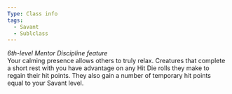```yaml
---
Type: Class info
tags:
  - Savant
  - Sublclass
---
```

_6th-level Mentor Discipline feature_  
Your calming presence allows others to truly relax. Creatures that complete a short rest with you have advantage on any Hit Die rolls they make to regain their hit points. They also gain a number of temporary hit points equal to your Savant level.